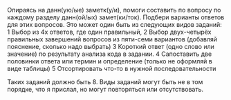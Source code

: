 Опираясь на данн(ую/ые) заметк(у/и), помоги составить по вопросу по каждому разделу данн(ой/ых) замет(ки/ток). Подбери варианты ответов для этих вопросов. Это может один быть из следующих видов заданий: 
1 Выбор из 4х ответов, где один правильный, 
2 Выбор двух-четырёх правильных завершений вопросов из пяти-семи вариантов (добавляй пояснение, сколько надо выбрать)
3 Короткий ответ (одно слово или значение) по результату анализа кода в задании.
4 Сапоставить две половинки ответа или термин и определение (только не оформляй в виде таблицы)
5 Отсортировать что-то в нужной последовательности

Таких заданий должно быть 8. Виды заданий могут быть не в том порядке, что я прислал, но могут повторяться или отсутствовать.